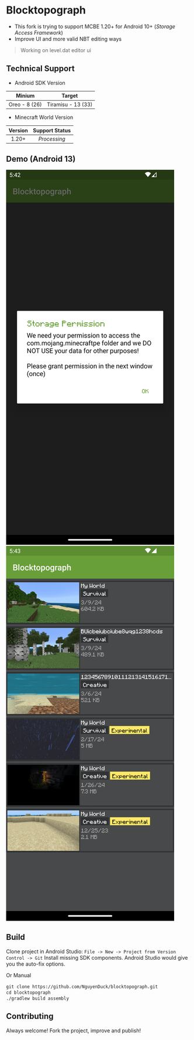 # Blocktopograph

- This fork is trying to support MCBE 1.20+ for Android 10+ (*Storage Access Framework*)
- Improve UI and more valid NBT editing ways

> Working on level.dat editor ui

## Technical Support

* Android SDK Version

|    Minium     |       Target       |
|:-------------:|:------------------:|
| Oreo - 8 (26) | Tiramisu - 13 (33) |

* Minecraft World Version

| Version | Support Status |
|:-------:|:--------------:|
|  1.20+  |  *Processing*  |

## Demo (Android 13)

![Storage Request Permission](./assets/Screenshot_20240310_174304.png)
![Main](./assets/Screenshot_20240310_174321.png)

## Build

Clone project in Android Studio: `File -> New -> Project from Version Control -> Git`
Install missing SDK components. Android Studio would give you the auto-fix options.

Or Manual

```shell
git clone https://github.com/NguyenDuck/blocktopograph.git
cd blocktopograph
./gradlew build assembly
```

## Contributing

Always welcome! Fork the project, improve and publish!
